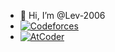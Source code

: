 - 👋 Hi, I’m @Lev-2006
- [![Codeforces](https://badges.joonhyung.xyz/codeforces/lev1106.svg?left_color=lightgray)](https://codeforces.com/profile/lev1106)
- [![AtCoder](https://badges.joonhyung.xyz/atcoder/lev1106.svg?left_color=lightgray)](https://atcoder.jp/users/lev1106)

<!---
Lev-2006/Lev-2006 is a ✨ special ✨ repository because its `README.md` (this file) appears on your GitHub profile.
You can click the Preview link to take a look at your changes.
--->
